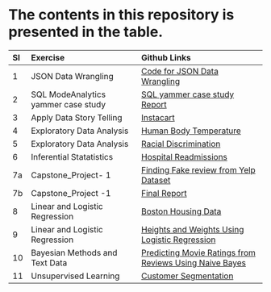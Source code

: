 # The contents in this repository is presented in the table.
|Sl| Exercise|Github Links| 
|:---|:---|:---|
| 1|JSON Data Wrangling| [Code for JSON Data Wrangling](https://github.com/tannisthamaiti/Springboard/blob/master/data_wrangling_json.ipynb)|
| 2|SQL  ModeAnalytics yammer case study | [SQL yammer case study Report ](https://github.com/tannisthamaiti/Springboard/blob/master/sql_project.sql) |
| 3|Apply Data Story Telling | [Instacart](https://github.com/krajeshj/InstacartMBA/blob/master/code/py/InstacartMBA_DataStoryTelling.ipynb) | 
| 4|Exploratory Data Analysis | [Human Body Temperature](https://github.com/tannisthamaiti/Springboard/blob/master/sliderule_dsi_inferential_statistics_exercise_1.ipynb)|
| 5| Exploratory Data Analysis|[Racial Discrimination ](https://github.com/tannisthamaiti/Springboard/blob/master/sliderule_dsi_inferential_statistics_exercise_2.ipynb)|
| 6| Inferential Statatistics| [Hospital Readmissions](https://github.com/tannisthamaiti/Springboard/blob/master/sliderule_dsi_inferential_statistics_exercise_3.ipynb)| |)|
| 7a| Capstone_Project- 1 |[Finding Fake review from Yelp Dataset](https://github.com/tannisthamaiti/Springboard/tree/master/Capstone_project_fake_reviewers)|
| 7b| Capstone_Project -1 | [Final Report](https://github.com/tannisthamaiti/Springboard/tree/master/Capstone_project_fake_reviewers/final_report)|
| 8| Linear and Logistic Regression  | [Boston Housing Data](https://github.com/tannisthamaiti/Springboard/blob/master/Mini_Project_Linear_Regression.ipynb)  |
| 9| Linear and Logistic Regression  | [Heights and Weights Using Logistic Regression](https://github.com/tannisthamaiti/Springboard/blob/master/Mini_Project_Logistic_Regression.ipynb)|
|10| Bayesian Methods and Text Data | [Predicting Movie Ratings from Reviews Using Naive Bayes](https://github.com/tannisthamaiti/Springboard/blob/master/Mini_Project_Naive_Bayes.ipynb)  ||
|11| Unsupervised Learning | [Customer Segmentation](https://github.com/tannisthamaiti/Springboard/blob/master/Mini_Project_Clustering.ipynb) | 
